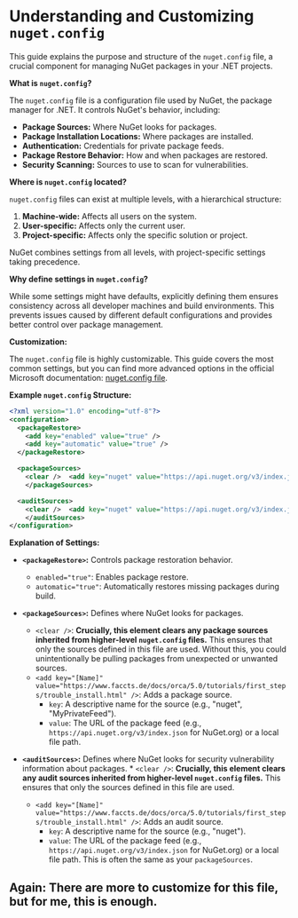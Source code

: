 # Understanding and Customizing `nuget.config`

This guide explains the purpose and structure of the `nuget.config` file, a crucial component for managing NuGet packages in your .NET projects.

**What is `nuget.config`?**

The `nuget.config` file is a configuration file used by NuGet, the package manager for .NET. It controls NuGet's behavior, including:

- **Package Sources:** Where NuGet looks for packages.
- **Package Installation Locations:** Where packages are installed.
- **Authentication:** Credentials for private package feeds.
- **Package Restore Behavior:** How and when packages are restored.
- **Security Scanning:** Sources to use to scan for vulnerabilities.

**Where is `nuget.config` located?**

`nuget.config` files can exist at multiple levels, with a hierarchical structure:

1.  **Machine-wide:** Affects all users on the system.
2.  **User-specific:** Affects only the current user.
3.  **Project-specific:** Affects only the specific solution or project.

NuGet combines settings from all levels, with project-specific settings taking precedence.

**Why define settings in `nuget.config`?**

While some settings might have defaults, explicitly defining them ensures consistency across all developer machines and build environments. This prevents issues caused by different default configurations and provides better control over package management.

**Customization:**

The `nuget.config` file is highly customizable. This guide covers the most common settings, but you can find more advanced options in the official Microsoft documentation: [nuget.config file](https://learn.microsoft.com/en-us/nuget/reference/nuget-config-file).

**Example `nuget.config` Structure:**

```xml
<?xml version="1.0" encoding="utf-8"?>
<configuration>
  <packageRestore>
    <add key="enabled" value="true" />
    <add key="automatic" value="true" />
  </packageRestore>

  <packageSources>
    <clear />  <add key="nuget" value="https://api.nuget.org/v3/index.json" />
    </packageSources>

  <auditSources>
    <clear />  <add key="nuget" value="https://api.nuget.org/v3/index.json" />
    </auditSources>
</configuration>
```

**Explanation of Settings:**

- **`<packageRestore>`:** Controls package restoration behavior.

  - `enabled="true"`: Enables package restore.
  - `automatic="true"`: Automatically restores missing packages during build.

- **`<packageSources>`:** Defines where NuGet looks for packages.

  - `<clear />`: **Crucially, this element clears any package sources inherited from higher-level `nuget.config` files.** This ensures that only the sources defined in this file are used. Without this, you could unintentionally be pulling packages from unexpected or unwanted sources.
  - `<add key="[Name]" value="https://www.faccts.de/docs/orca/5.0/tutorials/first_steps/trouble_install.html" />`: Adds a package source.
    - `key`: A descriptive name for the source (e.g., "nuget", "MyPrivateFeed").
    - `value`: The URL of the package feed (e.g., `https://api.nuget.org/v3/index.json` for NuGet.org) or a local file path.

- **`<auditSources>`:** Defines where NuGet looks for security vulnerability information about packages. \* `<clear />`: **Crucially, this element clears any audit sources inherited from higher-level `nuget.config` files.** This ensures that only the sources defined in this file are used.
  - `<add key="[Name]" value="https://www.faccts.de/docs/orca/5.0/tutorials/first_steps/trouble_install.html" />`: Adds an audit source.
    - `key`: A descriptive name for the source (e.g., "nuget").
    - `value`: The URL of the package feed (e.g., `https://api.nuget.org/v3/index.json` for NuGet.org) or a local file path. This is often the same as your `packageSources`.

## Again: There are more to customize for this file, but for me, this is enough.
